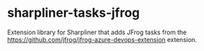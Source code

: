 # sharpliner-tasks-jfrog

Extension library for Sharpliner that adds JFrog tasks from the <https://github.com/jfrog/jfrog-azure-devops-extension> extension.

